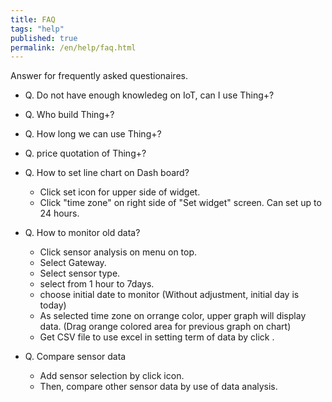 ```yaml
---
title: FAQ
tags: "help"
published: true
permalink: /en/help/faq.html
---
```


Answer for frequently asked questionaires.

* Q. Do not have enough knowledeg on IoT, can I use Thing+?

* Q. Who build Thing+?

* Q. How long we can use Thing+?

* Q. price quotation of Thing+?

* Q. How to set line chart on Dash board? 
  - Click set icon for upper side <i class="fa fa-cog fa-lg"></i> of widget.
  - Click "time zone" on right side of "Set widget" screen. Can set up to 24 hours. 

* Q. How to monitor old data?
  - Click sensor analysis on menu <i class="fa fd-menu_analysis fa-lg"></i> on top.
  - Select Gateway. 
  - Select sensor type.
  - select from 1 hour to 7days. 
  - choose initial date to monitor (Without adjustment, initial day is today)
  - As selected time zone on orrange color, upper graph will display data.   (Drag orange colored area for previous graph on chart)
  - Get CSV file to use excel in setting term of data by click <i class="fa fa-fw fa-download fa-lg"></i>. 
* Q. Compare sensor data 
  - Add sensor selection by click <i class="fa fa-fw fa-plus fa-lg"></i> icon.  
  - Then, compare other sensor data by use of data analysis.  

<br>

